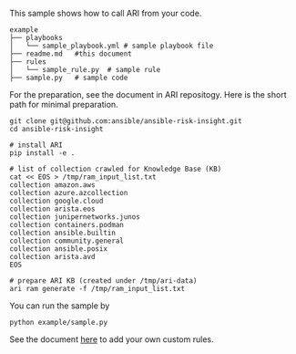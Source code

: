 This sample shows how to call ARI from your code. 

```
example
├── playbooks
│   └── sample_playbook.yml # sample playbook file
├── readme.md   #this document
├── rules
│   └── sample_rule.py  # sample rule
├── sample.py   # sample code
```

For the preparation, see the document in ARI repositogy. Here is the short path for minimal preparation.

```
git clone git@github.com:ansible/ansible-risk-insight.git
cd ansible-risk-insight

# install ARI
pip install -e .

# list of collection crawled for Knowledge Base (KB)
cat << EOS > /tmp/ram_input_list.txt
collection amazon.aws
collection azure.azcollection
collection google.cloud
collection arista.eos
collection junipernetworks.junos
collection containers.podman
collection ansible.builtin
collection community.general
collection ansible.posix
collection arista.avd
EOS

# prepare ARI KB (created under /tmp/ari-data)
ari ram generate -f /tmp/ram_input_list.txt
```

You can run the sample by

```
python example/sample.py
```

See the document [here](../docs/customize_rules.md) to add your own custom rules. 
